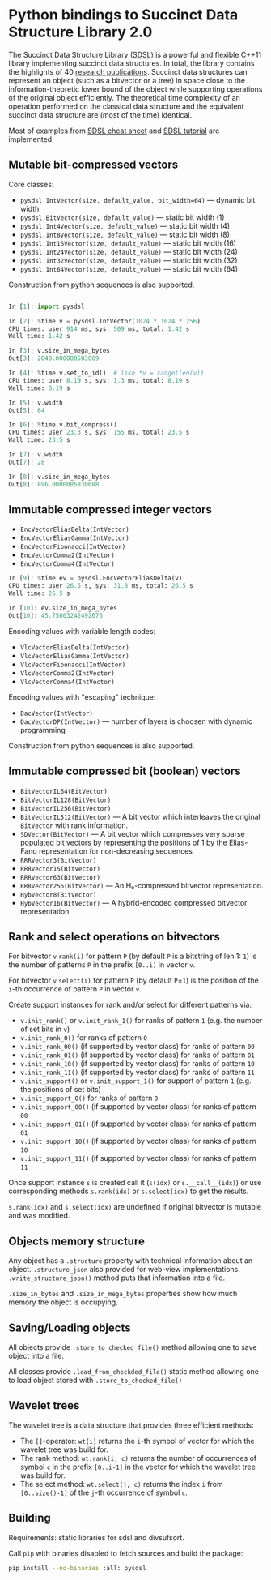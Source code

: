 # Python bindings to Succinct Data Structure Library 2.0

The Succinct Data Structure Library ([SDSL][SDSL]) is a powerful and flexible C++11 library implementing succinct data structures. In total, the library contains the highlights of 40 [research publications][SDSLLIT]. Succinct data structures can represent an object (such as a bitvector or a tree) in space close to the information-theoretic lower bound of the object while supporting operations of the original object efficiently. The theoretical time complexity of an operation performed on the classical data structure and the equivalent succinct data structure are (most of the time) identical.

Most of examples from [SDSL cheat sheet][SDSL-CHEAT-SHEET] and [SDSL tutorial][SDSL-TUTORIAL] are implemented.

## Mutable bit-compressed vectors

Core classes:

 * `pysdsl.IntVector(size, default_value, bit_width=64)` — dynamic bit width
 * `pysdsl.BitVector(size, default_value)` — static bit width (1)
 * `pysdsl.Int4Vector(size, default_value)` — static bit width (4)
 * `pysdsl.Int8Vector(size, default_value)` — static bit width (8)
 * `pysdsl.Int16Vector(size, default_value)` — static bit width (16)
 * `pysdsl.Int24Vector(size, default_value)` — static bit width (24)
 * `pysdsl.Int32Vector(size, default_value)` — static bit width (32)
 * `pysdsl.Int64Vector(size, default_value)` — static bit width (64)

Construction from python sequences is also supported.

```python

In [1]: import pysdsl

In [2]: %time v = pysdsl.IntVector(1024 * 1024 * 256)
CPU times: user 914 ms, sys: 509 ms, total: 1.42 s
Wall time: 1.42 s

In [3]: v.size_in_mega_bytes
Out[3]: 2048.000008583069

In [4]: %time v.set_to_id()  # like *v = range(len(v))
CPU times: user 8.19 s, sys: 1.3 ms, total: 8.19 s
Wall time: 8.19 s

In [5]: v.width
Out[5]: 64

In [6]: %time v.bit_compress()
CPU times: user 23.3 s, sys: 155 ms, total: 23.5 s
Wall time: 23.5 s

In [7]: v.width
Out[7]: 28

In [8]: v.size_in_mega_bytes
Out[8]: 896.0000085830688

```

## Immutable compressed integer vectors

 * `EncVectorEliasDelta(IntVector)`
 * `EncVectorEliasGamma(IntVector)`
 * `EncVectorFibonacci(IntVector)`
 * `EncVectorComma2(IntVector)`
 * `EncVectorComma4(IntVector)`

```python
In [9]: %time ev = pysdsl.EncVectorEliasDelta(v)
CPU times: user 26.5 s, sys: 31.8 ms, total: 26.5 s
Wall time: 26.5 s

In [10]: ev.size_in_mega_bytes
Out[10]: 45.75003242492676
```

Encoding values with variable length codes:

 * `VlcVectorEliasDelta(IntVector)`
 * `VlcVectorEliasGamma(IntVector)`
 * `VlcVectorFibonacci(IntVector)`
 * `VlcVectorComma2(IntVector)`
 * `VlcVectorComma4(IntVector)`

Encoding values with "escaping" technique:

 * `DacVector(IntVector)`
 * `DacVectorDP(IntVector)` — number of layers is choosen
                              with dynamic programming

Construction from python sequences is also supported.

## Immutable compressed bit (boolean) vectors

 * `BitVectorIL64(BitVector)`
 * `BitVectorIL128(BitVector)`
 * `BitVectorIL256(BitVector)`
 * `BitVectorIL512(BitVector)` — A bit vector which interleaves the
                                 original `BitVector` with rank information.
 * `SDVector(BitVector)` — A bit vector which compresses very sparse populated
                           bit vectors by representing the positions of 1 by the
                           Elias-Fano representation for
                           non-decreasing sequences
 * `RRRVector3(BitVector)`
 * `RRRVector15(BitVector)`
 * `RRRVector63(BitVector)`
 * `RRRVector256(BitVector)` — An H₀-compressed bitvector representation.
 * `HybVector8(BitVector)`
 * `HybVector16(BitVector)` — A hybrid-encoded compressed bitvector
                              representation

## Rank and select operations on bitvectors

For bitvector `v` `rank(i)` for pattern `P` (by default `P` is a bitstring of
len 1: `1`) is the number of patterns `P` in the prefix `[0..i)` in vector `v`.

For bitvector `v` `select(i)` for pattern `P` (by default `P`=`1`) is the
position of the `i`-th occurrence of pattern `P` in vector `v`.

Create support instances for rank and/or select for different patterns via:

 * `v.init_rank()` or `v.init_rank_1()` for ranks of pattern `1`
    (e.g. the number of set bits in `v`)
 * `v.init_rank_0()` for ranks of pattern `0`
 * `v.init_rank_00()` (if supported by vector class) for ranks of pattern `00`
 * `v.init_rank_01()` (if supported by vector class) for ranks of pattern `01`
 * `v.init_rank_10()` (if supported by vector class) for ranks of pattern `10`
 * `v.init_rank_11()` (if supported by vector class) for ranks of pattern `11`
 * `v.init_support()` or `v.init_support_1()` for support of pattern `1`
    (e.g. the positions of set bits)
 * `v.init_support_0()` for ranks of pattern `0`
 * `v.init_support_00()` (if supported by vector class) for ranks of pattern `00`
 * `v.init_support_01()` (if supported by vector class) for ranks of pattern `01`
 * `v.init_support_10()` (if supported by vector class) for ranks of pattern `10`
 * `v.init_support_11()` (if supported by vector class) for ranks of pattern `11`

Once support instance `s` is created call it (`s(idx)` or `s.__call__(idx)`)
or use corresponding methods `s.rank(idx)` or `s.select(idx)` to get
the results.

`s.rank(idx)` and `s.select(idx)` are undefined if original bitvector is
mutable and was modified.


## Objects memory structure

Any object has a `.structure` property with technical information about an
object. `.structure_json` also provided for web-view implementations.
`.write_structure_json()` method puts that information into a file.

`.size_in_bytes` and `.size_in_mega_bytes` properties show how much memory the
object is occupying.

## Saving/Loading objects

All objects provide `.store_to_checked_file()` method allowing one to save
object into a file.

All classes provide `.load_from_checkded_file()` static method allowing one to
load object stored  with `.store_to_checked_file()`

## Wavelet trees

The wavelet tree is a data structure that provides three efficient methods:

* The `[]`-operator: `wt[i]` returns the `i`-th symbol of vector for which the wavelet tree was build for.
* The rank method: `wt.rank(i, c)` returns the number of occurrences of symbol `c` in the prefix `[0..i-1]` in the vector for which the wavelet tree was build for.
* The select method: `wt.select(j, c)` returns the index `i` from `[0..size()-1]` of the `j`-th occurrence of symbol `c`.

## Building

Requirements: static libraries for sdsl and divsufsort.

Call `pip` with binaries disabled to fetch sources and build the package:

```bash
pip install --no-binaries :all: pysdsl
```


[SDSL]: https://github.com/simongog/sdsl-lite
[SDSLLIT]: https://github.com/simongog/sdsl-lite/wiki/Literature
"Succinct Data Structure Literature"
[SDSL-CHEAT-SHEET]: https://simongog.github.io/assets/data/sdsl-cheatsheet.pdf
[SDSL-TUTORIAL]: https://simongog.github.io/assets/data/sdsl-slides/tutorial
